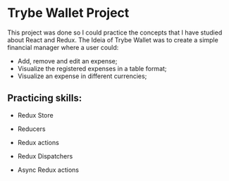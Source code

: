 # Trybe Wallet Project

This project was done so I could practice the concepts that I have studied about React and Redux. The Ideia of Trybe Wallet was to create a simple financial manager where a user could:

 * Add, remove and edit an expense;
 * Visualize the registered expenses in a table format;
 * Visualize an expense in different currencies;

## Practicing skills:

  * Redux Store

  * Reducers

  * Redux actions

  * Redux Dispatchers

  * Async Redux actions 

